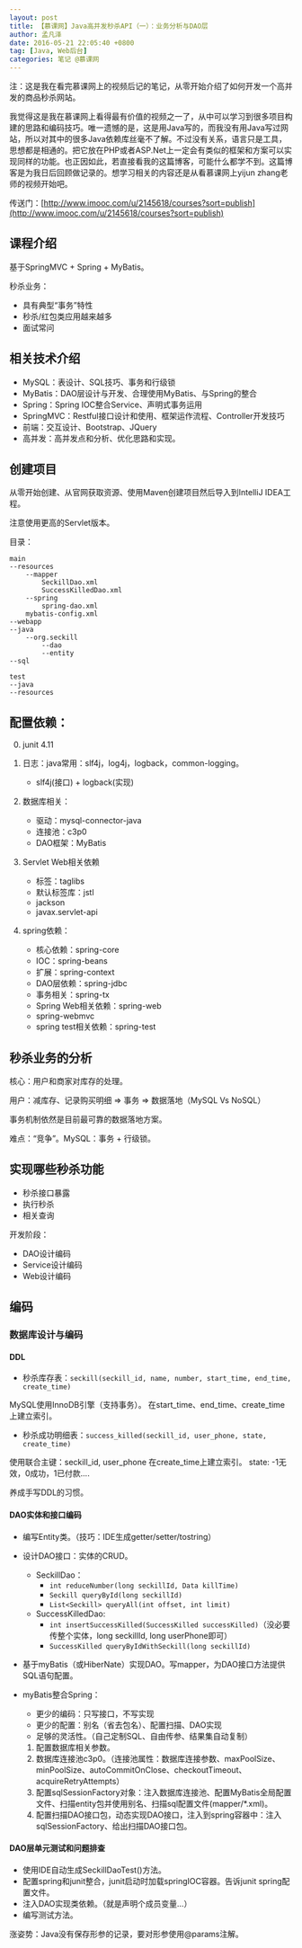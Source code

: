 ```yaml
---
layout: post
title: 【慕课网】Java高并发秒杀API（一）：业务分析与DAO层
author: 孟凡泽
date: 2016-05-21 22:05:40 +0800
tag: [Java, Web后台]
categories: 笔记 @慕课网
---
```


注：这是我在看完慕课网上的视频后记的笔记，从零开始介绍了如何开发一个高并发的商品秒杀网站。

我觉得这是我在慕课网上看得最有价值的视频之一了，从中可以学习到很多项目构建的思路和编码技巧。唯一遗憾的是，这是用Java写的，而我没有用Java写过网站，所以对其中的很多Java依赖库丝毫不了解。不过没有关系，语言只是工具，思想都是相通的。把它放在PHP或者ASP.Net上一定会有类似的框架和方案可以实现同样的功能。也正因如此，若直接看我的这篇博客，可能什么都学不到。这篇博客是为我日后回顾做记录的。想学习相关的内容还是从看慕课网上yijun zhang老师的视频开始吧。

传送门：[http://www.imooc.com/u/2145618/courses?sort=publish](http://www.imooc.com/u/2145618/courses?sort=publish)

## 课程介绍

基于SpringMVC + Spring + MyBatis。

秒杀业务：

- 具有典型“事务”特性
- 秒杀/红包类应用越来越多
- 面试常问

## 相关技术介绍

* MySQL：表设计、SQL技巧、事务和行级锁
* MyBatis：DAO层设计与开发、合理使用MyBatis、与Spring的整合
* Spring：Spring IOC整合Service、声明式事务运用
* SpringMVC：Restful接口设计和使用、框架运作流程、Controller开发技巧
* 前端：交互设计、Bootstrap、JQuery
* 高并发：高并发点和分析、优化思路和实现。

## 创建项目

从零开始创建、从官网获取资源、使用Maven创建项目然后导入到IntelliJ IDEA工程。

注意使用更高的Servlet版本。

目录：

```
main
--resources
    --mapper
        SeckillDao.xml
        SuccessKilledDao.xml
    --spring
        spring-dao.xml
    mybatis-config.xml
--webapp
--java
    --org.seckill
        --dao
        --entity
--sql

test
--java
--resources
```

## 配置依赖：

0. junit 4.11

1. 日志：java常用：slf4j，log4j，logback，common-logging。
    - slf4j(接口) + logback(实现)

2. 数据库相关：
    - 驱动：mysql-connector-java
    - 连接池：c3p0
    - DAO框架：MyBatis
    
3. Servlet Web相关依赖
    - 标签：taglibs
    - 默认标签库：jstl
    - jackson
    - javax.servlet-api

4. spring依赖：
    - 核心依赖：spring-core
    - IOC：spring-beans
    - 扩展：spring-context
    - DAO层依赖：spring-jdbc
    - 事务相关：spring-tx
    - Spring Web相关依赖：spring-web
    - spring-webmvc
    - spring test相关依赖：spring-test

## 秒杀业务的分析

核心：用户和商家对库存的处理。

用户：减库存、记录购买明细 => 事务 => 数据落地（MySQL Vs NoSQL）

事务机制依然是目前最可靠的数据落地方案。

难点：“竞争”。MySQL：事务 + 行级锁。

## 实现哪些秒杀功能

- 秒杀接口暴露
- 执行秒杀
- 相关查询

开发阶段：

- DAO设计编码
- Service设计编码
- Web设计编码

## 编码

### 数据库设计与编码

#### DDL

- 秒杀库存表：`seckill(seckill_id, name, number, start_time, end_time, create_time)`

MySQL使用InnoDB引擎（支持事务）。
在start_time、end_time、create_time上建立索引。

- 秒杀成功明细表：`success_killed(seckill_id, user_phone, state, create_time)`

使用联合主键：seckill_id, user_phone
在create_time上建立索引。
state: -1无效，0成功，1已付款....

养成手写DDL的习惯。

#### DAO实体和接口编码

- 编写Entity类。（技巧：IDE生成getter/setter/tostring）

- 设计DAO接口：实体的CRUD。
    - SeckillDao：
        - `int reduceNumber(long seckillId, Data killTime)`
        - `Seckill queryById(long seckillId)`
        - `List<Seckill> queryAll(int offset, int limit)`
    - SuccessKilledDao:
        - `int insertSuccessKilled(SuccessKilled successKilled)`（没必要传整个实体，long seckillId, long userPhone即可）
        - `SuccessKilled queryByIdWithSeckill(long seckillId)`
    
- 基于myBatis（或HiberNate）实现DAO。写mapper，为DAO接口方法提供SQL语句配置。

- myBatis整合Spring：
    - 更少的编码：只写接口，不写实现
    - 更少的配置：别名（省去包名）、配置扫描、DAO实现 
    - 足够的灵活性。（自己定制SQL、自由传参、结果集自动复制）

    1. 配置数据库相关参数。
    2. 数据库连接池c3p0。（连接池属性：数据库连接参数、maxPoolSize、minPoolSize、autoCommitOnClose、checkoutTimeout、acquireRetryAttempts）
    3. 配置sqlSessionFactory对象：注入数据库连接池、配置MyBatis全局配置文件、扫描entity包并使用别名、扫描sql配置文件(mapper/*.xml)。
    4. 配置扫描DAO接口包，动态实现DAO接口，注入到spring容器中：注入sqlSessionFactory、给出扫描DAO接口包。

#### DAO层单元测试和问题排查

* 使用IDE自动生成SeckillDaoTest()方法。
* 配置spring和junit整合，junit启动时加载springIOC容器。告诉junit spring配置文件。
* 注入DAO实现类依赖。（就是声明个成员变量…）
* 编写测试方法。

涨姿势：Java没有保存形参的记录，要对形参使用@params注解。



